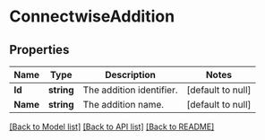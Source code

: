 # ConnectwiseAddition

## Properties
Name | Type | Description | Notes
------------ | ------------- | ------------- | -------------
**Id** | **string** | The addition identifier. | [default to null]
**Name** | **string** | The addition name. | [default to null]

[[Back to Model list]](../README.md#documentation-for-models) [[Back to API list]](../README.md#documentation-for-api-endpoints) [[Back to README]](../README.md)


